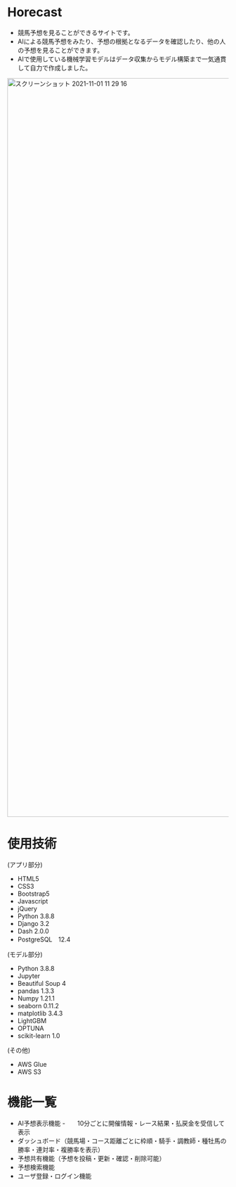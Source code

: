 # Horecast

- 競馬予想を見ることができるサイトです。
- AIによる競馬予想をみたり、予想の根拠となるデータを確認したり、他の人の予想を見ることができます。
- AIで使用している機械学習モデルはデータ収集からモデル構築まで一気通貫して自力で作成しました。

<img width="1680" alt="スクリーンショット 2021-11-01 11 29 16" src="https://user-images.githubusercontent.com/78991083/139613364-07883b87-765c-45fc-8f51-8e2f8d546ad5.png">

# 使用技術
(アプリ部分)
- HTML5
- CSS3
- Bootstrap5
- Javascript
- jQuery
- Python 3.8.8
- Django 3.2
- Dash 2.0.0
- PostgreSQL　12.4

(モデル部分)
- Python 3.8.8
- Jupyter
- Beautiful Soup 4
- pandas 1.3.3
- Numpy 1.21.1
- seaborn 0.11.2
- matplotlib 3.4.3
- LightGBM
- OPTUNA
- scikit-learn 1.0

(その他)
- AWS Glue
- AWS S3

# 機能一覧

- AI予想表示機能
-　　10分ごとに開催情報・レース結果・払戻金を受信して表示
- ダッシュボード（競馬場・コース距離ごとに枠順・騎手・調教師・種牡馬の勝率・連対率・複勝率を表示）
- 予想共有機能（予想を投稿・更新・確認・削除可能）
- 予想検索機能
- ユーザ登録・ログイン機能
